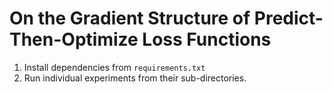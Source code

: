 <h1> On the Gradient Structure of Predict-Then-Optimize Loss Functions </h1>

1. Install dependencies from ```requirements.txt```
2. Run individual experiments from their sub-directories.
